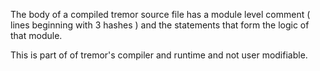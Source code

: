 
The body of a compiled tremor source file has a module level comment ( lines beginning with 3 hashes )
and the statements that form the logic of that module.

This is part of of tremor's compiler and runtime and not user modifiable.

